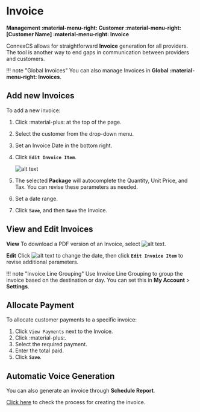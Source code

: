 # Invoice

**Management :material-menu-right: Customer :material-menu-right: [Customer Name] :material-menu-right: Invoice**

ConnexCS allows for straightforward **Invoice** generation for all providers. The tool is another way to end gaps in communication between providers and customers.

!!! note "Global Invoices"
    You can also manage Invoices in **Global :material-menu-right: Invoices**.

## Add new Invoices

To add a new invoice:

1. Click :material-plus: at the top of the page.
2. Select the customer from the drop-down menu.
3. Set an Invoice Date in the bottom right.
4. Click **`Edit Invoice Item`**.

    ![alt text][invoice-8]

5. The selected **Package** will autocomplete the Quantity, Unit Price, and Tax. You can revise these parameters as needed.
6. Set a date range.
7. Click **`Save`**, and then **`Save`** the Invoice.

## View and Edit Invoices

**View**
To download a PDF version of an Invoice, select ![alt text][invoice-pdf].

**Edit**
Click ![alt text][invoice-edit] to change the date, then click **`Edit Invoice Item`** to revise additional parameters.

!!! note "Invoice Line Grouping"
    Use Invoice Line Grouping to group the invoice based on the destination or day. You can set this in **My Account** > **Settings**.

## Allocate Payment

To allocate customer payments to a specific invoice:

1. Click `View Payments` next to the Invoice.
2. Click :material-plus:.
3. Select the required payment.
4. Enter the total paid.
5. Click **`Save`**.

## Automatic Voice Generation

You can also generate an invoice through **Schedule Report**.

[Click here](https://docs.connexcs.com/report/#schedule-report) to check the process for creating the invoice.

[invoice-8]: /misc/img/229.png "Invoice-8"

[invoice-pdf]: /misc/img/invoice-pdf.png "Invoice PDF"
[invoice-edit]: /misc/img/invoice-edit.png "Edit Invoice"
<!--stackedit_data:
eyJoaXN0b3J5IjpbMTAzNjY4NTkzMl19
-->
